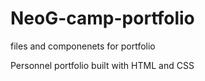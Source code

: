 # NeoG-camp-portfolio
files and componenets for portfolio

Personnel portfolio built with HTML and CSS
